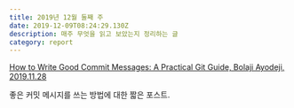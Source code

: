 ```yaml
---
title: 2019년 12월 둘째 주
date: 2019-12-09T08:24:29.130Z
description: 매주 무엇을 읽고 보았는지 정리하는 글
category: report
---
```


[How to Write Good Commit Messages: A Practical Git Guide, Bolaji Ayodeji, 2019.11.28](https://www.freecodecamp.org/news/writing-good-commit-messages-a-practical-guide/)

좋은 커밋 메시지를 쓰는 방법에 대한 짧은 포스트.
